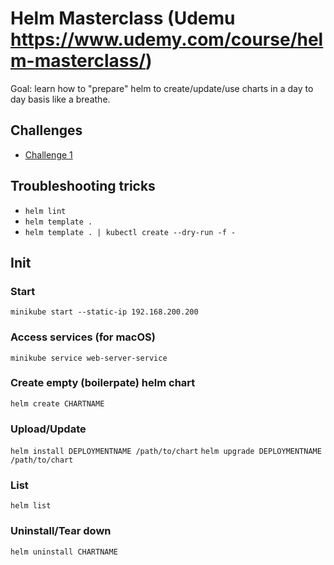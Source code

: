 # Helm Masterclass (Udemu https://www.udemy.com/course/helm-masterclass/)

Goal: learn how to "prepare" helm to create/update/use charts in a day to day basis like a breathe. 

## Challenges

- [Challenge 1](./challenge-1.md)

## Troubleshooting tricks

- `helm lint`
- `helm template .`
- `helm template . | kubectl create --dry-run -f -`

## Init 

### Start
`minikube start --static-ip 192.168.200.200`

### Access services (for macOS)
`minikube service web-server-service`

### Create empty (boilerpate) helm chart
`helm create CHARTNAME`

### Upload/Update

`helm install DEPLOYMENTNAME /path/to/chart`
`helm upgrade DEPLOYMENTNAME /path/to/chart`

### List
`helm list`

### Uninstall/Tear down
`helm uninstall CHARTNAME`
